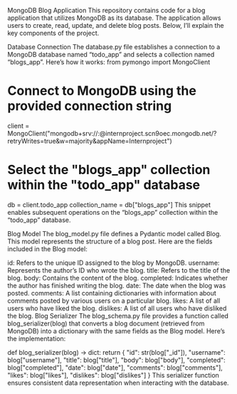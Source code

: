 MongoDB Blog Application
This repository contains code for a blog application that utilizes MongoDB as its database. The application allows users to create, read, update, and delete blog posts. Below, I’ll explain the key components of the project.

Database Connection
The database.py file establishes a connection to a MongoDB database named “todo_app” and selects a collection named “blogs_app”. Here’s how it works:
from pymongo import MongoClient

# Connect to MongoDB using the provided connection string
client = MongoClient("mongodb+srv://<username>:<password>@internproject.scn9oec.mongodb.net/?retryWrites=true&w=majority&appName=Internproject")

# Select the "blogs_app" collection within the "todo_app" database
db = client.todo_app
collection_name = db["blogs_app"]
This snippet enables subsequent operations on the “blogs_app” collection within the “todo_app” database.

Blog Model
The blog_model.py file defines a Pydantic model called Blog. This model represents the structure of a blog post. Here are the fields included in the Blog model:

id: Refers to the unique ID assigned to the blog by MongoDB.
username: Represents the author’s ID who wrote the blog.
title: Refers to the title of the blog.
body: Contains the content of the blog.
completed: Indicates whether the author has finished writing the blog.
date: The date when the blog was posted.
comments: A list containing dictionaries with information about comments posted by various users on a particular blog.
likes: A list of all users who have liked the blog.
dislikes: A list of all users who have disliked the blog.
Blog Serializer
The blog_schema.py file provides a function called blog_serializer(blog) that converts a blog document (retrieved from MongoDB) into a dictionary with the same fields as the Blog model. Here’s the implementation:

def blog_serializer(blog) -> dict:
    return {
        "id": str(blog["_id"]),
        "username": blog["username"],
        "title": blog["title"],
        "body": blog["body"],
        "completed": blog["completed"],
        "date": blog["date"],
        "comments": blog["comments"],
        "likes": blog["likes"],
        "dislikes": blog["dislikes"]
    }
This serializer function ensures consistent data representation when interacting with the database.